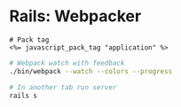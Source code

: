 # Rails: Webpacker

```erb
# Pack tag
<%= javascript_pack_tag "application" %>
```

```bash
# Webpack watch with feedback
./bin/webpack --watch --colors --progress

# In another tab run server
rails s
```
